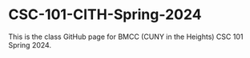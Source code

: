 # CSC-101-CITH-Spring-2024

This is the class GitHub page for BMCC (CUNY in the Heights) CSC 101 Spring 2024.

